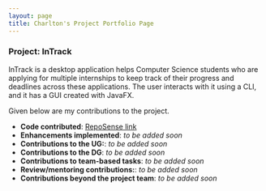 ```yaml
---
layout: page
title: Charlton's Project Portfolio Page
---
```


### Project: InTrack

InTrack is a desktop application helps Computer Science students who are applying for multiple internships to keep
track of their progress and deadlines across these applications. The user interacts with it using a CLI, and it has a
GUI created with JavaFX.

Given below are my contributions to the project.
* **Code contributed**: [RepoSense link](https://nus-cs2103-ay2223s1.github.io/tp-dashboard/?search=bigcrushes&breakdown=true)
* **Enhancements implemented**: *to be added soon*
* **Contributions to the UG:**: *to be added soon*
* **Contributions to the DG**: *to be added soon*
* **Contributions to team-based tasks**: *to be added soon*
* **Review/mentoring contributions:**: *to be added soon*
* **Contributions beyond the project team**: *to be added soon*
